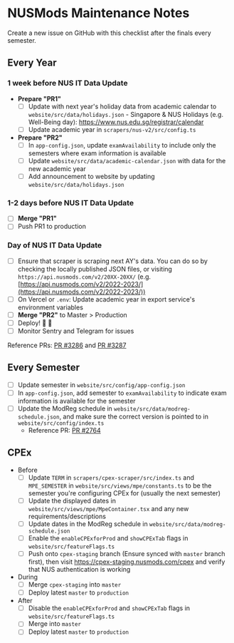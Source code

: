 # NUSMods Maintenance Notes

Create a new issue on GitHub with this checklist after the finals every semester.

## Every Year

### 1 week before NUS IT Data Update

- **Prepare "PR1"**
  - [ ] Update with next year's holiday data from academic calendar to `website/src/data/holidays.json` - Singapore & NUS Holidays (e.g. Well-Being day): <https://www.nus.edu.sg/registrar/calendar>
  - [ ] Update academic year in `scrapers/nus-v2/src/config.ts`
- **Prepare "PR2"**
  - [ ] In `app-config.json`, update `examAvailability` to include only the semesters where exam information is available
  - [ ] Update `website/src/data/academic-calendar.json` with data for the new academic year
  - [ ] Add announcement to website by updating `website/src/data/holidays.json`

### 1-2 days before NUS IT Data Update

- [ ] **Merge "PR1"**
- [ ] Push PR1 to production

### Day of NUS IT Data Update

- [ ] Ensure that scraper is scraping next AY's data. You can do so by checking the locally published JSON files, or visiting `https://api.nusmods.com/v2/20XX-20XX/` (e.g. [https://api.nusmods.com/v2/2022-2023/](https://api.nusmods.com/v2/2022-2023/))
- [ ] On Vercel or `.env`: Update academic year in export service's environment variables
- [ ] **Merge "PR2"** to Master > Production
- [ ] Deploy! :tada: :tada:
- [ ] Monitor Sentry and Telegram for issues

Reference PRs: [PR #3286](https://github.com/nusmodifications/nusmods/pull/3286) and [PR #3287](https://github.com/nusmodifications/nusmods/pull/3287)

## Every Semester

- [ ] Update semester in `website/src/config/app-config.json`
- [ ] In `app-config.json`, add semester to `examAvailability` to indicate exam information is available for the semester
- [ ] Update the ModReg schedule in `website/src/data/modreg-schedule.json`, and make sure the correct version is pointed to in `website/src/config/index.ts`
  - Reference PR: [PR #2764](https://github.com/nusmodifications/nusmods/pull/2764)

## CPEx

- Before
  - [ ] Update `TERM` in `scrapers/cpex-scraper/src/index.ts` and `MPE_SEMESTER` in `website/src/views/mpe/constants.ts` to be the semester you're configuring CPEx for (usually the next semester)
  - [ ] Update the displayed dates in `website/src/views/mpe/MpeContainer.tsx` and any new requirements/descriptions
  - [ ] Update dates in the ModReg schedule in `website/src/data/modreg-schedule.json`
  - [ ] Enable the `enableCPExforProd` and `showCPExTab` flags in `website/src/featureFlags.ts`
  - [ ] Push onto `cpex-staging` branch (Ensure synced with `master` branch first), then visit https://cpex-staging.nusmods.com/cpex and verify that NUS authentication is working
- During
  - [ ] Merge `cpex-staging` into `master`
  - [ ] Deploy latest `master` to `production`
- After
  - [ ] Disable the `enableCPExforProd` and `showCPExTab` flags in `website/src/featureFlags.ts`
  - [ ] Merge into `master`
  - [ ] Deploy latest `master` to `production`

